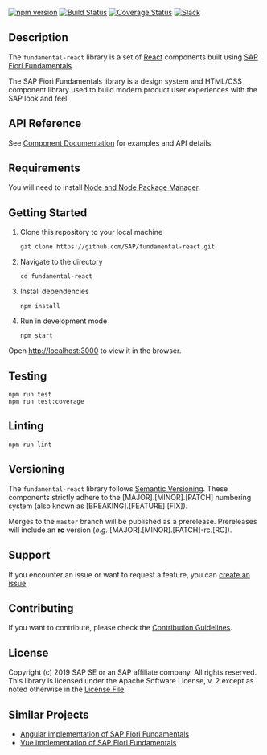 [![npm version](https://badge.fury.io/js/fundamental-react.svg)](//www.npmjs.com/package/fundamental-react)
[![Build Status](https://travis-ci.org/SAP/fundamental-react.svg?branch=master)](https://travis-ci.org/SAP/fundamental-react)
[![Coverage Status](https://coveralls.io/repos/github/SAP/fundamental-react/badge.svg?branch=master)](https://coveralls.io/github/SAP/fundamental-react?branch=master)
[![Slack](https://img.shields.io/badge/slack-ui--fundamentals-blue.svg?logo=slack)](https://ui-fundamentals.slack.com)

## Description

The `fundamental-react` library is a set of [React](https://reactjs.org/) components built using [SAP Fiori Fundamentals](https://sap.github.io/fundamental/).

The SAP Fiori Fundamentals library is a design system and HTML/CSS component library used to build modern product user experiences with the SAP look and feel.

## API Reference

See [Component Documentation](https://sap.github.io/fundamental-react/) for examples and API details.

## Requirements

You will need to install [Node and Node Package Manager](
https://www.npmjs.com/get-npm).

## Getting Started

1. Clone this repository to your local machine
   ```
   git clone https://github.com/SAP/fundamental-react.git
   ```

1. Navigate to the directory
   ```
   cd fundamental-react
   ```

1. Install dependencies
   ```
   npm install
   ```

1. Run in development mode
   ```
   npm start
   ```

Open [http://localhost:3000](http://localhost:3000) to view it in the browser.


## Testing

```
npm run test
npm run test:coverage
```

## Linting

```
npm run lint
```

## Versioning

The `fundamental-react` library follows [Semantic Versioning](https://semver.org/). These components strictly adhere to the [MAJOR].[MINOR].[PATCH] numbering system (also known as [BREAKING].[FEATURE].[FIX]).

Merges to the `master` branch will be published as a prerelease.  Prereleases will include an **rc** version (_e.g._ [MAJOR].[MINOR].[PATCH]-rc.[RC]).

## Support

If you encounter an issue or want to request a feature, you can [create an issue](https://github.com/SAP/fundamental-react/issues/new).

## Contributing

If you want to contribute, please check the [Contribution Guidelines](./.github/CONTRIBUTING.md).

## License

Copyright (c) 2019 SAP SE or an SAP affiliate company. All rights reserved.
This library is licensed under the Apache Software License, v. 2 except as noted otherwise in the [License File](https://github.com/SAP/fundamental-react/blob/master/LICENSE.txt).

## Similar Projects

-   [Angular implementation of SAP Fiori Fundamentals](https://github.com/SAP/fundamental-ngx)
-   [Vue implementation of SAP Fiori Fundamentals](https://github.com/SAP/fundamental-vue)
 